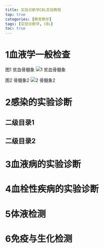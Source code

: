 ```yaml
---
title: 实验诊断学CBL实验教程
top: true
categories: [教育教学]
tags: [实验诊断学, CBL]
toc: true
---
```


# 1血液学一般检查
图1 贫血骨髓象
![1 贫血骨髓象](http://pic.baike.soso.com/p/20130704/20130704145950-863815810.jpg)

图2 骨髓象2
![2 骨髓象2](https://img.91360.com/cms/uploadfile/2017/0216/20170216101208170.png)
# 2感染的实验诊断
## 二级目录1
## 二级目录2
# 3血液病的实验诊断
# 4血栓性疾病的实验诊断
# 5体液检测
# 6免疫与生化检测